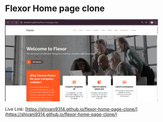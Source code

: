 # Flexor Home page clone

![](./Screenshot.png)  

Live Link: [https://shivani9314.github.io/flexor-home-page-clone/](https://shivani9314.github.io/flexor-home-page-clone/)
